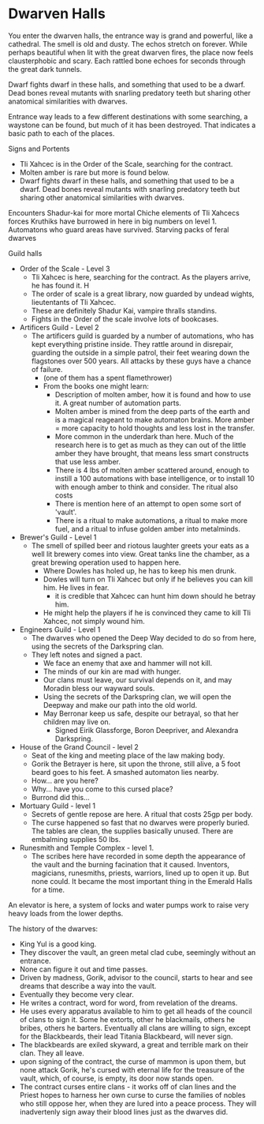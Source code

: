 # Dwarven Halls 

You enter the dwarven halls, the entrance way is grand and powerful, like a cathedral. The smell is old and dusty. The echos stretch on forever. While perhaps beautiful when lit with the great dwarven fires, the place now feels clausterphobic and scary. Each rattled bone echoes for seconds through the great dark tunnels.

Dwarf fights dwarf in these halls, and something that used to be a dwarf. Dead bones reveal mutants with snarling predatory teeth but sharing other anatomical similarities with dwarves.

Entrance way leads to a few different destinations with some searching, a waystone can be found, but much of it has been destroyed. That indicates a basic path to each of the places.


Signs and Portents
- Tli Xahcec is in the Order of the Scale, searching for the contract.
- Molten amber is rare but more is found below.
- Dwarf fights dwarf in these halls, and something that used to be a dwarf. Dead bones reveal mutants with snarling predatory teeth but sharing other anatomical similarities with dwarves.

Encounters
Shadur-kai for more mortal Chiche elements of Tli Xahcecs forces
Kruthiks have burrowed in here in big numbers on level 1.
Automatons who guard areas have survived.
Starving packs of feral dwarves 


Guild halls
- Order of the Scale - Level 3
    - Tli Xahcec is here, searching for the contract. As the players arrive, he has found it. H
    - The order of scale is a great library, now guarded by undead wights, lieutentants of Tli Xahcec.
    - These are definitely Shadur Kai, vampire thralls standins.
    - Fights in the Order of the scale involve lots of bookcases.
- Artificers Guild - Level 2
  - The artificers guild is guarded by a number of automations, who has kept everything pristine inside. They rattle around in disrepair, guarding the outside in a simple patrol, their feet wearing down the flagstones over 500 years. All attacks by these guys have a chance of failure. 
    - (one of them has a spent flamethrower)
    - From the books one might learn:
      - Description of molten amber, how it is found and how to use it. A great number of automation parts.
      - Molten amber is mined from the deep parts of the earth and is a magical reageant to make automaton brains. More amber = more capacity to hold thoughts and less lost in the transfer.
      - More common in the underdark than here. Much of the research here is to get as much as they can out of the little amber they have brought, that means less smart constructs that use less amber.
      - There is 4 lbs of molten amber scattered around, enough to instill a 100 automations with base intelligence, or to install 10 with enough amber to think and consider. The ritual also costs
      - There is mention here of an attempt to open some sort of 'vault'.
      - There is a ritual to make automations, a ritual to make more fuel, and a ritual to infuse golden amber into metalminds.
- Brewer's Guild - Level 1
  - The smell of spilled beer and riotous laughter greets your eats as a well lit brewery comes into view. Great tanks line the chamber, as a great brewing operation used to happen here.
    - Where Dowles has holed up, he has to keep his men drunk.
    - Dowles will turn on Tli Xahcec but only if he believes you can kill him. He lives in fear. 
      - it is credible that Xahcec can hunt him down should he betray him.
    - He might help the players if he is convinced they came to kill Tli Xahcec, not simply wound him. 
- Engineers Guild - Level 1
    - The dwarves who opened the Deep Way decided to do so from here, using the secrets of the Darkspring clan. 
    - They left notes and signed a pact.
      - We face an enemy that axe and hammer will not kill.
      - The minds of our kin are mad with hunger.
      - Our clans must leave, our survival depends on it, and may Moradin bless our wayward souls.
      - Using the secrets of the Darkspring clan, we will open the Deepway and make our path into the old world.
      - May Berronar keep us safe, despite our betrayal, so that her children may live on.
        - Signed Eirik Glassforge, Boron Deepriver, and Alexandra Darkspring.
- House of the Grand Council - level 2
    - Seat of the king and meeting place of the law making body. 
    - Gorik the Betrayer is here, sit upon the throne, still alive, a 5 foot beard goes to his feet. A smashed automaton lies nearby.
    - How... are you here?
    - Why... have you come to this cursed place? 
    - Burrond did this...
- Mortuary Guild - level 1 
  - Secrets of gentle repose are here. A ritual that costs 25gp per body.
  - The curse happened so fast that no dwarves were properly buried. The tables are clean, the supplies basically unused. There are embalming supplies 50 lbs.
- Runesmith and Temple Complex - level 1.
  - The scribes here have recorded in some depth the appearance of the vault and the burning facination that it caused. Inventors, magicians, runesmiths, priests, warriors, lined up to open it up. But none could. It became the most important thing in the Emerald Halls for a time.
 
An elevator is here, a system of locks and water pumps work to raise very heavy loads from the lower depths. 

The history of the dwarves:
- King Yul is a good king.
- They discover the vault, an green metal clad cube, seemingly without an entrance. 
- None can figure it out and time passes.
- Driven by madness, Gorik, advisor to the council, starts to hear and see dreams that describe a way into the vault. 
- Eventually they become very clear.
- He writes a contract, word for word, from revelation of the dreams.
- He uses every apparatus available to him to get all heads of the council of clans to sign it. Some he extorts, other he blackmails, others he bribes, others he barters. Eventually all clans are willing to sign, except for the Blackbeards, their lead Titania Blackbeard, will never sign.
- The blackbeards are exiled skyward, a great and terrible mark on their clan. They all leave.
- upon signing of the contract, the curse of mammon is upon them, but none attack Gorik, he's cursed with eternal life for the treasure of the vault, which, of course, is empty, its door now stands open.
- The contract curses entire clans - it works off of clan lines and the Priest hopes to harness her own curse to curse the families of nobles who still oppose her, when they are lured into a peace process. They will inadvertenly sign away their blood lines just as the dwarves did. 

